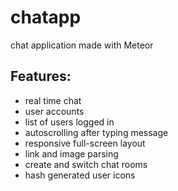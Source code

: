 chatapp
=======

chat application made with Meteor

## Features:

* real time chat
* user accounts
* list of users logged in
* autoscrolling after typing message
* responsive full-screen layout
* link and image parsing
* create and switch chat rooms
* hash generated user icons
